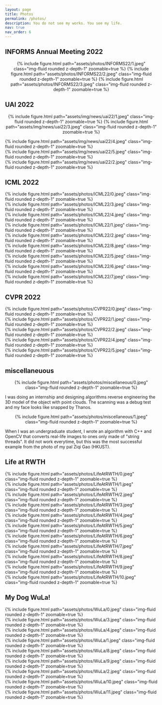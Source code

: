 ```yaml
---
layout: page
title: Photos
permalink: /photos/
description: You do not see my works. You see my life.
nav: true
nav_order: 6
---
```


<div class="projects">

  <h2 class="category">INFORMS Annual Meeting 2022</h2>

  <center>

  {% include figure.html path="assets/photos/INFORMS22/1.jpeg" class="img-fluid rounded z-depth-1" zoomable=true %}
  {% include figure.html path="assets/photos/INFORMS22/2.jpeg" class="img-fluid rounded z-depth-1" zoomable=true %}
  {% include figure.html path="assets/photos/INFORMS22/3.jpeg" class="img-fluid rounded   z-depth-1" zoomable=true %}


  </center>

  <h2 class="category">UAI 2022</h2>

  <center>

  {% include figure.html path="assets/img/news/uai22/1.jpeg" class="img-fluid rounded z-depth-1" zoomable=true %}
  {% include figure.html path="assets/img/news/uai22/3.jpeg" class="img-fluid rounded z-depth-1" zoomable=true %}

  </center>
  <div class="row mt-3">
      <div class="col-sm mt-3 mt-md-0">
          {% include figure.html path="assets/img/news/uai22/4.jpeg" class="img-fluid rounded z-depth-1" zoomable=true %}
      </div>
      <div class="col-sm mt-3 mt-md-0">
          {% include figure.html path="assets/img/news/uai22/5.jpeg" class="img-fluid rounded z-depth-1" zoomable=true %}
      </div>
      <div class="col-sm mt-3 mt-md-0">
          {% include figure.html path="assets/img/news/uai22/2.jpeg" class="img-fluid rounded z-depth-1" zoomable=true %}
      </div>
  </div>

  <h2 class="category">ICML 2022</h2>

  <div class="row mt-3">
      <div class="col-sm mt-3 mt-md-0">
          {% include figure.html path="assets/photos/ICML22/0.jpeg" class="img-fluid rounded z-depth-1" zoomable=true %}
      </div>
      <div class="col-sm mt-3 mt-md-0">
          {% include figure.html path="assets/photos/ICML22/3.jpeg" class="img-fluid rounded z-depth-1" zoomable=true %}
      </div>
      <div class="col-sm mt-3 mt-md-0">
          {% include figure.html path="assets/photos/ICML22/4.jpeg" class="img-fluid rounded z-depth-1" zoomable=true %}
      </div>
  </div>

  <div class="row mt-3">
      <div class="col-sm mt-3 mt-md-0">
          {% include figure.html path="assets/photos/ICML22/1.jpeg" class="img-fluid rounded z-depth-1" zoomable=true %}
      </div>
      <div class="col-sm mt-3 mt-md-0">
          {% include figure.html path="assets/photos/ICML22/2.jpeg" class="img-fluid rounded z-depth-1" zoomable=true %}
      </div>
      <div class="col-sm mt-3 mt-md-0">
          {% include figure.html path="assets/photos/ICML22/8.jpeg" class="img-fluid rounded z-depth-1" zoomable=true %}
      </div>
  </div>

  <div class="row mt-3">
      <div class="col-sm mt-3 mt-md-0">
          {% include figure.html path="assets/photos/ICML22/5.jpeg" class="img-fluid rounded z-depth-1" zoomable=true %}
      </div>
      <div class="col-sm mt-3 mt-md-0">
          {% include figure.html path="assets/photos/ICML22/6.jpeg" class="img-fluid rounded z-depth-1" zoomable=true %}
      </div>
      <div class="col-sm mt-3 mt-md-0">
          {% include figure.html path="assets/photos/ICML22/7.jpeg" class="img-fluid rounded z-depth-1" zoomable=true %}
      </div>
  </div>

  <h2 class="category">CVPR 2022</h2>
  <div class="row mt-3">
      <div class="col-sm mt-3 mt-md-0">
          {% include figure.html path="assets/photos/CVPR22/0.jpeg" class="img-fluid rounded z-depth-1" zoomable=true %}
      </div>
      <div class="col-sm mt-3 mt-md-0">
          {% include figure.html path="assets/photos/CVPR22/1.jpeg" class="img-fluid rounded z-depth-1" zoomable=true %}
      </div>
      <div class="col-sm mt-3 mt-md-0">
          {% include figure.html path="assets/photos/CVPR22/2.jpeg" class="img-fluid rounded z-depth-1" zoomable=true %}
      </div>
  </div>
  <div class="row mt-3">
      <div class="col-sm mt-3 mt-md-0">
          {% include figure.html path="assets/photos/CVPR22/4.jpeg" class="img-fluid rounded z-depth-1" zoomable=true %}
      </div>
      <div class="col-sm mt-3 mt-md-0">
          {% include figure.html path="assets/photos/CVPR22/5.jpeg" class="img-fluid rounded z-depth-1" zoomable=true %}
      </div>
  </div>

  <h2 class="category">miscellaneuous</h2>

  <center>

  {% include figure.html path="assets/photos/miscellaneous/0.jpeg" class="img-fluid rounded z-depth-1" zoomable=true %}

  </center>

  <div class="caption">
    I was doing an internship and designing algorithms reverse engineering the 3D model of the object with point clouds. The scanning was a debug test and my face looks like snapped by Thanos.
  </div>

  <center>

  {% include figure.html path="assets/photos/miscellaneous/1.jpeg" class="img-fluid rounded z-depth-1" zoomable=true %}

  </center>

  <div class="caption">
    When I was an undergraduate student, I wrote an algorithm with C++ and OpenCV that converts real-life images to ones only made of "string threads". It did not work everytime, but this was the most successful example from the photo of my pal Ziqi Gao (HKUST).
  </div>

  <h2 class="category">Life at RWTH</h2>
  <div class="row mt-3">
      <div class="col-sm mt-3 mt-md-0">
          {% include figure.html path="assets/photos/LifeAtRWTH/0.jpeg" class="img-fluid rounded z-depth-1" zoomable=true %}
      </div>
      <div class="col-sm mt-3 mt-md-0">
          {% include figure.html path="assets/photos/LifeAtRWTH/1.jpeg" class="img-fluid rounded z-depth-1" zoomable=true %}
      </div>
      <div class="col-sm mt-3 mt-md-0">
          {% include figure.html path="assets/photos/LifeAtRWTH/2.jpeg" class="img-fluid rounded z-depth-1" zoomable=true %}
      </div>
  </div>

  <div class="row mt-3">
      <div class="col-sm mt-3 mt-md-0">
          {% include figure.html path="assets/photos/LifeAtRWTH/3.jpeg" class="img-fluid rounded z-depth-1" zoomable=true %}
      </div>
      <div class="col-sm mt-3 mt-md-0">
          {% include figure.html path="assets/photos/LifeAtRWTH/4.jpeg" class="img-fluid rounded z-depth-1" zoomable=true %}
      </div>
      <div class="col-sm mt-3 mt-md-0">
          {% include figure.html path="assets/photos/LifeAtRWTH/5.jpeg" class="img-fluid rounded z-depth-1" zoomable=true %}
      </div>
  </div>
  
  <div class="row mt-3">
      <div class="col-sm mt-3 mt-md-0">
          {% include figure.html path="assets/photos/LifeAtRWTH/6.jpeg" class="img-fluid rounded z-depth-1" zoomable=true %}
      </div>
      <div class="col-sm mt-3 mt-md-0">
          {% include figure.html path="assets/photos/LifeAtRWTH/7.jpeg" class="img-fluid rounded z-depth-1" zoomable=true %}
      </div>
      <div class="col-sm mt-3 mt-md-0">
          {% include figure.html path="assets/photos/LifeAtRWTH/8.jpeg" class="img-fluid rounded z-depth-1" zoomable=true %}
      </div>
  </div>

  <div class="row mt-3">
      <div class="col-sm mt-3 mt-md-0">
          {% include figure.html path="assets/photos/LifeAtRWTH/9.jpeg" class="img-fluid rounded z-depth-1" zoomable=true %}
      </div>
      <div class="col-sm mt-3 mt-md-0">
          {% include figure.html path="assets/photos/LifeAtRWTH/10.jpeg" class="img-fluid rounded z-depth-1" zoomable=true %}
      </div>
  </div>

  <h2 class="category">My Dog WuLa!</h2>

  <div class="row mt-3">
      <div class="col-sm mt-3 mt-md-0">
          {% include figure.html path="assets/photos/WuLa/0.jpeg" class="img-fluid rounded z-depth-1" zoomable=true %}
      </div>
      <div class="col-sm mt-3 mt-md-0">
          {% include figure.html path="assets/photos/WuLa/3.jpeg" class="img-fluid rounded z-depth-1" zoomable=true %}
      </div>
      <div class="col-sm mt-3 mt-md-0">
          {% include figure.html path="assets/photos/WuLa/4.jpeg" class="img-fluid rounded z-depth-1" zoomable=true %}
      </div>
  </div>

  <div class="row mt-3">
      <div class="col-sm mt-3 mt-md-0">
          {% include figure.html path="assets/photos/WuLa/1.jpeg" class="img-fluid rounded z-depth-1" zoomable=true %}
      </div>
      <div class="col-sm mt-3 mt-md-0">
          {% include figure.html path="assets/photos/WuLa/8.jpeg" class="img-fluid rounded z-depth-1" zoomable=true %}
      </div>
      <div class="col-sm mt-3 mt-md-0">
          {% include figure.html path="assets/photos/WuLa/9.jpeg" class="img-fluid rounded z-depth-1" zoomable=true %}
      </div>
  </div>

  <div class="row mt-3">
      <div class="col-sm mt-3 mt-md-0">
          {% include figure.html path="assets/photos/WuLa/2.jpeg" class="img-fluid rounded z-depth-1" zoomable=true %}
      </div>
      <div class="col-sm mt-3 mt-md-0">
          {% include figure.html path="assets/photos/WuLa/10.jpeg" class="img-fluid rounded z-depth-1" zoomable=true %}
      </div>
      <div class="col-sm mt-3 mt-md-0">
          {% include figure.html path="assets/photos/WuLa/11.jpeg" class="img-fluid rounded z-depth-1" zoomable=true %}
      </div>
  </div>


</div>

